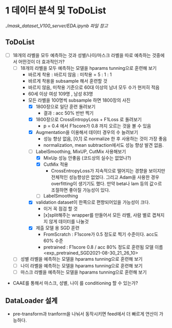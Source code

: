 # 1 데이터 분석 및 ToDoList

*./mask_dataset_V100_server/EDA.ipynb 파일 참고*

## ToDoList
  - [ ] 18개의 라벨을 모두 예측하는 것과 성별/나이/마스크 라벨을 따로 예측하는 것중에서 어떤것이 더 효과적인가?
    - [ ] 18개의 라벨을 모두 예측하는 모델을 hparams tunning으로 훈련해 보기
      - 바르게 착용 : 바르지 않음 : 미착용 = 5 : 1 : 1
      - 바르게 착용을 subsample 해서 훈련할 것
      - 바르지 않음, 미착용 기준으로 60대 이상의 남녀 모두 수가 현저히 적음
      - 60세 이상 여성 109명 , 남성 83명
      - 모든 라벨을 100명씩 subsample 하면 1800장의 사진
        - [x] 1800장으로 일단 훈련 돌려보기
          - 결과 : acc 50% 반반 찍기
        - [x] 1800장으로 CrossEntropyLoss + F1Loss 로 돌려보기
          -  p = 0.4 에서 F1score가 0.8 까지 오르는 것을 볼 수 있음
        - [x] Augmentation을 이용해서 데이터 경우의 수 늘려보기
          - 성능 향상 없음, [0,1] 로 normalize 한 후 사용하는 것이 가장 좋음
          - normalization, mean subtraction에서도 성능 향상 발견 없음.
        - [ ] LabelSmoothing, MixUP, CutMix 사용해보기
          - [x] MixUp 성능 안좋음 (코드상의 실수는 없었나?)
          - [x] CutMix 적용
            - CrossEntropyLoss가 지속적으로 떨어지는 경향을 보이지만 전체적인 성능향상은 없었다. 그리고 Adam을 사용한 경우 overfitting이 생기기도 했다. 만약 beta나 lam 등의 값ㅇ르 조절하면 좋아질 가능성이 있다.
          - [ ] LabelSmoothing
        - [x] validation dataset이 한쪽으로 편향되어있을 가능성이 크다.
          - 이거 꼭 점검 할 것
          - [x]split해주는 wrapper를 만들어서 모든 라벨, 사람 별로 겹쳐지지 않게 데이터를 나눌것
        - [x] 제출 모델 용 SGD 훈련
          - FromScratch : F1score가 0.5 정도로 찍기 수준이다. acc도 60% 수준
          - pretrained  : F1score 0.8 / acc 80% 정도로 훈련됨
            모델 이름<exp_pretrained_SGD2021-08-30_21_26_10>
    - [ ] 성별 라벨을 예측하는 모델을 hparams tunning으로 훈련해 보기
    - [ ] 나이 라벨을 예측하는 모델을 hparams tunning으로 훈련해 보기
    - [ ] 마스크 라벨을 예측하는 모델을 hparams tunning으로 훈련해 보기
  - CAAE를 통해서 마스크, 성별, 나이 를 conditioning 할 수 있는가?

## DataLoader 설계
  - pre-transform과 tranform을 나눠서 동작시키면 feed에서 더 빠르게 연산이 가능하다.
